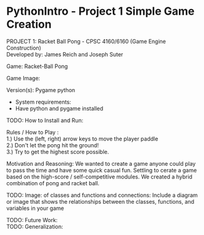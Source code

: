 # PythonIntro - Project 1 Simple Game Creation
PROJECT 1: Racket Ball Pong - CPSC 4160/6160 (Game Engine Construction) <br />
Developed by: James Reich and Joseph Suter <br />

Game: Racket-Ball Pong <br />

Game Image: 

Version(s): Pygame python <br />
- System requirements: <br />
- Have python and pygame installed

TODO: How to Install and Run:  <br />

Rules / How to Play : <br />
1.) Use the (left, right) arrow keys to move the player paddle <br />
2.) Don't let the pong hit the ground! <br />
3.) Try to get the highest score possible. <br />



Motivation and Reasoning: We wanted to create a game anyone could play to pass the time and have some quick casual fun. Settling to cerate a game based on the high-score / self-competitive modules. We created a hybrid combination of pong and racket ball.<br />

 TODO: Image: of classes and functions and connections: Include a diagram or image that shows the relationships between the classes, functions, and variables in your game <br />

 TODO: Future Work:  <br />
TODO: Generalization: <br />

